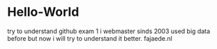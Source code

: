 # Hello-World
try to understand github exam 1
i webmaster sinds 2003 used big data before 
but now i will try to understand it better.
fajaede.nl
